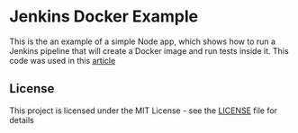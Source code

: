 # Jenkins Docker Example
This is the an example of a simple Node app, which shows how to run a Jenkins pipeline that will create a Docker image and run tests inside it.
This code was used in this [article](https://carltheperson.com/posts/jenkins-in-docker-and-tests-inside-own-container/)

## License
This project is licensed under the MIT License - see the [LICENSE](LICENSE) file for details
